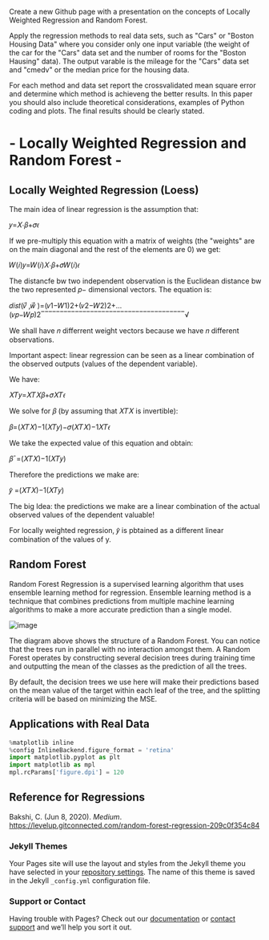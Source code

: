 Create a new Github page with a presentation on the concepts of Locally Weighted Regression and Random Forest. 

Apply the regression methods to real data sets, such as "Cars" or "Boston Housing Data" where you consider only one input variable 
(the weight of the car for the "Cars" data set and the number of rooms for the "Boston Hausing" data). 
The output varable is the mileage for the "Cars" data set and "cmedv" or the median price for the housing data.

For each method and data set report the crossvalidated mean square error and determine which method is achieveng the better results.
In this paper you should also include theoretical considerations, examples of Python coding and plots. 
The final results should be clearly stated.

# - Locally Weighted Regression and Random Forest -

## Locally Weighted Regression (Loess)
The main idea of linear regression is the assumption that:

𝑦=𝑋⋅𝛽+𝜎𝜖 

If we pre-multiply this equation with a matrix of weights (the "weights" are on the main diagonal and the rest of the elements are 0) we get:

𝑊(𝑖)𝑦=𝑊(𝑖)𝑋⋅𝛽+𝜎𝑊(𝑖)𝜖 

The distancfe bw two independent observation is the Euclidean distance bw the two represented  𝑝− dimensional vectors. The equation is:

𝑑𝑖𝑠𝑡(𝑣⃗ ,𝑤⃗ )=(𝑣1−𝑊1)2+(𝑣2−𝑊2)2+...(𝑣𝑝−𝑊𝑝)2‾‾‾‾‾‾‾‾‾‾‾‾‾‾‾‾‾‾‾‾‾‾‾‾‾‾‾‾‾‾‾‾‾‾‾‾‾‾√ 

We shall have  𝑛  differrent weight vectors because we have  𝑛  different observations.

Important aspect: linear regression can be seen as a linear combination of the observed outputs (values of the dependent variable).

We have:

𝑋𝑇𝑦=𝑋𝑇𝑋𝛽+𝜎𝑋𝑇𝜖 

We solve for  𝛽  (by assuming that  𝑋𝑇𝑋  is invertible):

𝛽=(𝑋𝑇𝑋)−1(𝑋𝑇𝑦)−𝜎(𝑋𝑇𝑋)−1𝑋𝑇𝜖 

We take the expected value of this equation and obtain:

𝛽¯=(𝑋𝑇𝑋)−1(𝑋𝑇𝑦) 

Therefore the predictions we make are:

𝑦̂ =(𝑋𝑇𝑋)−1(𝑋𝑇𝑦) 

The big Idea: the predictions we make are a linear combination of the actual observed values of the dependent valuable!

For locally weighted regression,  𝑦̂   is pbtained as a different linear combination of the values of y.

## Random Forest
Random Forest Regression is a supervised learning algorithm that uses ensemble learning method for regression. Ensemble learning method is a technique that combines predictions from multiple machine learning algorithms to make a more accurate prediction than a single model.

![image](https://user-images.githubusercontent.com/98488324/153693726-36f3fe10-9648-4606-92cb-293b6c78a9dd.png)

The diagram above shows the structure of a Random Forest. You can notice that the trees run in parallel with no interaction amongst them. A Random Forest operates by constructing several decision trees during training time and outputting the mean of the classes as the prediction of all the trees.

By default, the decision trees we use here will make their predictions based on the mean value of the target within each leaf of the tree, and the splitting criteria will be based on minimizing the MSE.



## Applications with Real Data
```python
%matplotlib inline
%config InlineBackend.figure_format = 'retina'
import matplotlib.pyplot as plt
import matplotlib as mpl
mpl.rcParams['figure.dpi'] = 120
```











## Reference for Regressions
Bakshi, C. (Jun 8, 2020). _Medium_.
https://levelup.gitconnected.com/random-forest-regression-209c0f354c84


### Jekyll Themes
Your Pages site will use the layout and styles from the Jekyll theme you have selected in your [repository settings](https://github.com/r-fukutoku/Project2/settings/pages). The name of this theme is saved in the Jekyll `_config.yml` configuration file.

### Support or Contact
Having trouble with Pages? Check out our [documentation](https://docs.github.com/categories/github-pages-basics/) or [contact support](https://support.github.com/contact) and we’ll help you sort it out.
